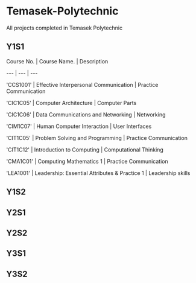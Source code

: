 # Temasek-Polytechnic
All projects completed in Temasek Polytechnic

## Y1S1

Course No. | Course Name. | Description

--- | --- | ---

'CCS1001' | Effective Interpersonal Communication |  Practice Communication

'CIC1C05' | Computer Architecture |  Computer Parts

'CIC1C06' | Data Communications and Networking |  Networking

'CIM1C07' | Human Computer Interaction |  User Interfaces

'CIT1C05' | Problem Solving and Programming |  Practice Communication

'CIT1C12' | Introduction to Computing |  Computational Thinking

'CMA1C01' | Computing Mathematics 1 |  Practice Communication

'LEA1001' | Leadership: Essential Attributes & Practice 1 | Leadership skills  





## Y1S2

## Y2S1

## Y2S2

## Y3S1

## Y3S2
